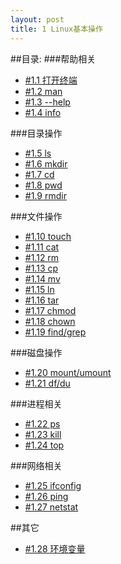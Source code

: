 ```yaml
---
layout: post
title: 1 Linux基本操作
---
```

##目录:
###帮助相关
<ul>
<li> <a href="/post/01/1.1.html">#1.1 打开终端</a> </li>
<li> <a href="/post/01/1.2.html">#1.2 man</a> </li>
<li> <a href="/post/01/1.3.html">#1.3 --help</a> </li>
<li> <a href="/post/01/1.4.html">#1.4 info</a> </li>
</ul>
###目录操作
<ul>
<li> <a href="/post/01/1.5.html">#1.5 ls</a> </li>
<li> <a href="/post/01/1.6.html">#1.6 mkdir</a> </li>
<li> <a href="/post/01/1.7.html">#1.7 cd</a> </li>
<li> <a href="/post/01/1.8.html">#1.8 pwd</a> </li>
<li> <a href="/post/01/1.9.html">#1.9 rmdir</a> </li>
</ul>
###文件操作
<ul>
<li> <a href="/post/01/1.10.html">#1.10 touch</a> </li>
<li> <a href="/post/01/1.11.html">#1.11 cat</a> </li>
<li> <a href="/post/01/1.12.html">#1.12 rm</a> </li>
<li> <a href="/post/01/1.13.html">#1.13 cp</a> </li>
<li> <a href="/post/01/1.14.html">#1.14 mv</a> </li>
<li> <a href="/post/01/1.15.html">#1.15 ln</a> </li>
<li> <a href="/post/01/1.16.html">#1.16 tar</a> </li>
<li> <a href="/post/01/1.17.html">#1.17 chmod</a> </li>
<li> <a href="/post/01/1.18.html">#1.18 chown</a> </li>
<li> <a href="/post/01/1.19.html">#1.19 find/grep</a> </li>
</ul>
###磁盘操作
<ul>
<li> <a href="/post/01/1.20.html">#1.20 mount/umount</a> </li>
<li> <a href="/post/01/1.21.html">#1.21 df/du</a> </li>
</ul>
###进程相关
<ul>
<li> <a href="/post/01/1.22.html">#1.22 ps</a> </li>
<li> <a href="/post/01/1.23.html">#1.23 kill</a> </li>
<li> <a href="/post/01/1.24.html">#1.24 top</a> </li>
</ul>
###网络相关
<ul>
<li> <a href="/post/01/1.25.html">#1.25 ifconfig</a> </li>
<li> <a href="/post/01/1.26.html">#1.26 ping</a> </li>
<li> <a href="/post/01/1.27.html">#1.27 netstat</a> </li>
</ul>
##其它
<ul>
<li> <a href="/post/01/1.28.html">#1.28 环境变量</a> </li>
</ul>
